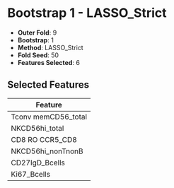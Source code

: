 # Bootstrap 1 - LASSO_Strict

- **Outer Fold**: 9
- **Bootstrap**: 1
- **Method**: LASSO_Strict
- **Fold Seed**: 50
- **Features Selected**: 6

## Selected Features

| Feature |
|---------|
| Tconv memCD56_total |
| NKCD56hi_total |
| CD8 RO CCR5_CD8 |
| NKCD56hi_nonTnonB |
| CD27IgD_Bcells |
| Ki67_Bcells |
